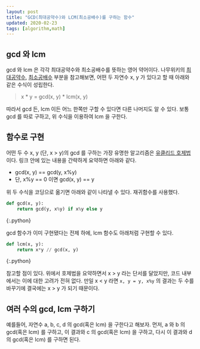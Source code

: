 ```yaml
---
layout: post
title: "GCD(최대공약수)와 LCM(최소공배수)를 구하는 함수"
updated: 2020-02-23
tags: [algorithm,math]
---
```


## gcd 와 lcm

gcd 와 lcm 은 각각 최대공약수와 최소공배수를 뜻하는 영어 약어이다. 나무위키의 [최대공약수](https://namu.wiki/w/%EC%B5%9C%EB%8C%80%EA%B3%B5%EC%95%BD%EC%88%98), [최소공배수](https://namu.wiki/w/%EC%B5%9C%EC%86%8C%EA%B3%B5%EB%B0%B0%EC%88%98) 부분을 참고해보면, 어떤 두 자연수 x, y 가 있다고 할 때 아래와 같은 수식이 성립한다.

> x * y = gcd(x, y) * lcm(x, y)

따라서 gcd 든, lcm 이든 어느 한쪽만 구할 수 있다면 다른 나머지도 알 수 있다. 보통 gcd 를 따로 구하고, 위 수식을 이용하여 lcm 을 구한다.

## 함수로 구현

어떤 두 수 x, y (단, x > y)의 gcd 를 구하는 가장 유명한 알고리즘은 [유클리드 호제법](https://namu.wiki/w/%EC%9C%A0%ED%81%B4%EB%A6%AC%EB%93%9C%20%ED%98%B8%EC%A0%9C%EB%B2%95)이다. 링크 안에 있는 내용을 간략하게 요약하면 아래와 같다.

- gcd(x, y) == gcd(y, x%y)
- 단, x%y == 0 이면 gcd(x, y) == y

위 두 수식을 코딩으로 옮기면 아래와 같이 나타낼 수 있다. 재귀함수를 사용했다.

```py
def gcd(x, y):
    return gcd(y, x%y) if x%y else y
```
{:.python}

gcd 함수가 이미 구현됐다는 전제 하에, lcm 함수도 아래처럼 구현할 수 있다.

```py
def lcm(x, y):
    return x*y // gcd(x, y)
```
{:.python}

참고할 점이 있다. 위에서 호제법을 요약하면서 x > y 라는 단서를 달았지만, 코드 내부에서는 이에 대한 고려가 전혀 없다. 만일 x < y 라면 `x, y = y, x%y` 의 결과는 두 수를 바꾸기에 결국에는 x > y 가 되기 때문이다.

## 여러 수의 gcd, lcm 구하기

예를들어, 자연수 a, b, c, d 의 gcd(혹은 lcm) 을 구한다고 해보자. 먼저, a 와 b 의 gcd(혹은 lcm) 를 구하고, 이 결과와 c 의 gcd(혹은 lcm) 을 구하고, 다시 이 결과와 d 의 gcd(혹은 lcm) 를 구하면 된다.
